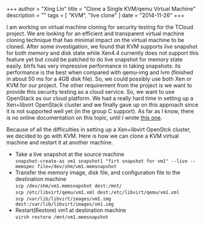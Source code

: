 +++
author = "Xing Lin"
title = "Clone a Single KVM/qemu Virtual Machine"
description = ""
tags = [
    "KVM",
    "live clone"
]
date = "2014-11-26"
+++

I am working on virtual machine cloning for security testing for the TCloud project. 
We are looking for an efficient and transparent virtual machine cloning technique
that has minimal impact on the virtual machine to be cloned. After some investigation,
we found that KVM supports _live_ snapshot for both memory and disk state while 
Xen4.4 currently does not support this feature yet but could be patched to do live snapshot
for memory state easily. btrfs has very impressive performance in taking snapshots: 
its performance is the best when compared with qemu-img and lvm 
(finished in about 50 ms for a 4GB disk file). So, we could possibly use both Xen or KVM
for our project. The other requirement from the project is we want to provide this security testing 
as a cloud service. So, we want to use OpenStack as our cloud platform. We had a really hard
time in setting up a Xen+libvirt OpenStack cluster and we finally gave up on this approach
since it is not supported well yet (in the group C support). As far as I know, 
there is no online documentation on this topic, until I wrote [this one][xen-openstack]. 

Because of all the difficulties in setting up a Xen+libvirt OpenStck cluster, we decided
to go with KVM. Here is how we can clone a KVM virtual machine and restart it at another machine.  
*  Take a live snapshot at the source machine  
        ``snapshot-create-as vm1 snapshot1 "firt snapshot for vm1" --live --memspec file=/dev/shm/vm1.memsnapshot``  
*  Transfer the memory image, disk file, and configuration file to the destination machine  
        ``scp /dev/shm/vm1.memsnapshot dest:/mnt/``  
        ``scp /etc/libvirt/qemu/vm1.xml dest:/etc/libvirt/qemu/vm1.xml``  
        ``scp /var/lib/libvirt/images/vm1.img dest:/var/lib/libvirt/images/vm1.img``  
*  Restart(Restore) vm1 at destination machine  
        ``virsh restore /mnt/vm1.memsnapshot``  

[xen-openstack]: http://wiki.xenproject.org/wiki/Xen_via_libvirt_for_OpenStack_juno

